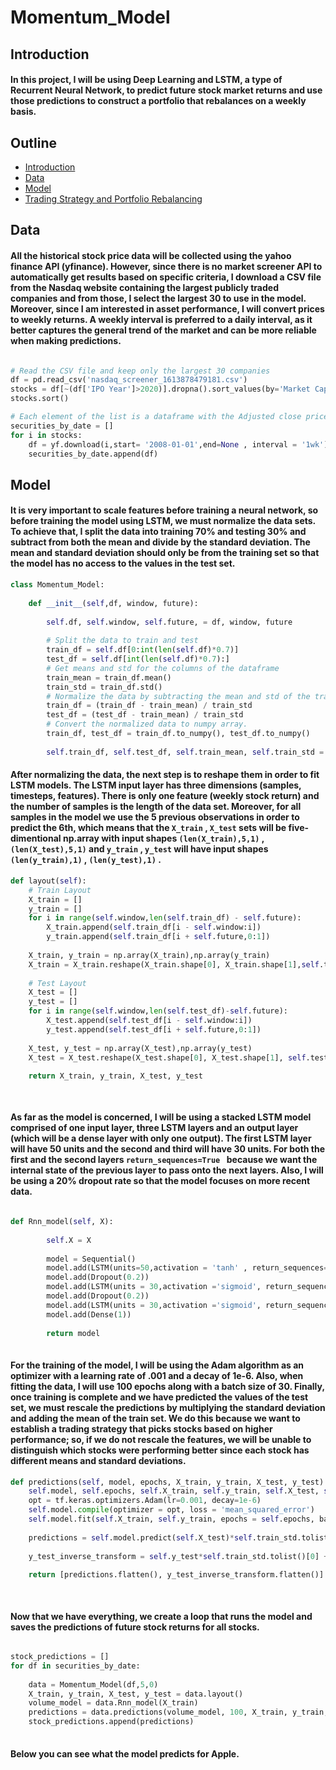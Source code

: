 # Momentum_Model

## Introduction
#### In this project, I will be using Deep Learning and LSTM, a type of Recurrent Neural Network, to predict future stock market returns and use those predictions to construct a portfolio that rebalances on a weekly basis.

## Outline
* [Introduction](##Introduction)  
* [Data](##Data)  
* [Model](##Model)  
* [Trading Strategy and Portfolio Rebalancing](##Trading_Strategy)

## Data
#### All the historical stock price data will be collected using the yahoo finance API (yfinance). However, since there is no market screener API to automatically get results based on  specific criteria, I download a CSV file from the Nasdaq website containing the largest publicly traded companies and from those, I select the largest 30 to use in the model. Moreover, since I am interested in asset performance, I will convert prices to weekly returns. A weekly interval is preferred to a daily interval, as it better captures the general trend of the market and can be more reliable when making predictions.

```python

# Read the CSV file and keep only the largest 30 companies
df = pd.read_csv('nasdaq_screener_1613878479181.csv')
stocks = df[~(df['IPO Year']>2020)].dropna().sort_values(by='Market Cap')['Symbol'].iloc[-30:].tolist()
stocks.sort()

# Each element of the list is a dataframe with the Adjusted close price of each ticker.
securities_by_date = []
for i in stocks:
    df = yf.download(i,start= '2008-01-01',end=None , interval = '1wk')[['Adj Close']].dropna().pct_change(periods = 5).dropna().rename(columns={'Adj Close':i})
    securities_by_date.append(df)

```

## Model



#### It is very important to scale features before training a neural network, so before training the model using LSTM, we must normalize the data sets. To achieve that, I split the data into training 70% and testing 30% and subtract from both the mean and divide by the standard deviation. The mean and standard deviation should only be from the training set so that the model has no access to the values in the test set. 

```python
class Momentum_Model:
    
    def __init__(self,df, window, future):
        
        self.df, self.window, self.future, = df, window, future
        
        # Split the data to train and test
        train_df = self.df[0:int(len(self.df)*0.7)]
        test_df = self.df[int(len(self.df)*0.7):]
        # Get means and std for the columns of the dataframe
        train_mean = train_df.mean()
        train_std = train_df.std()
        # Normalize the data by subtracting the mean and std of the train set
        train_df = (train_df - train_mean) / train_std
        test_df = (test_df - train_mean) / train_std
        # Convert the normalized data to numpy array.
        train_df, test_df = train_df.to_numpy(), test_df.to_numpy()
        
        self.train_df, self.test_df, self.train_mean, self.train_std = train_df, test_df, train_mean, train_std 

```
#### After normalizing the data, the next step is to reshape them in order to fit LSTM models. The LSTM input layer has three dimensions (samples, timesteps, features). There is only one feature (weekly stock return) and the number of samples is the length of the data set. Moreover, for all samples in the model we use the 5 previous observations in order to predict the 6th, which means that the ```X_train``` , ```X_test``` sets will be five-dimentional np.array with input shapes ```(len(X_train),5,1)``` , ```(len(X_test),5,1)```  and ```y_train``` , ```y_test```  will have input shapes ```(len(y_train),1)``` , ```(len(y_test),1)``` .

```python
def layout(self):
    # Train Layout
    X_train = []
    y_train = []
    for i in range(self.window,len(self.train_df) - self.future):
        X_train.append(self.train_df[i - self.window:i])  
        y_train.append(self.train_df[i + self.future,0:1])  
        
    X_train, y_train = np.array(X_train),np.array(y_train)
    X_train = X_train.reshape(X_train.shape[0], X_train.shape[1],self.train_df.shape[1])
        
    # Test Layout
    X_test = []
    y_test = []
    for i in range(self.window,len(self.test_df)-self.future):
        X_test.append(self.test_df[i - self.window:i])
        y_test.append(self.test_df[i + self.future,0:1])
            
    X_test, y_test = np.array(X_test),np.array(y_test)
    X_test = X_test.reshape(X_test.shape[0], X_test.shape[1], self.test_df.shape[1])
        
    return X_train, y_train, X_test, y_test
        
        
  ```

#### As far as the model is concerned, I will be using a stacked LSTM model comprised of one input layer, three LSTM layers and an output layer (which will be a dense layer with only one output). The first LSTM layer will have 50 units and the second and third will have 30 units. For both the first and the second layers ```return_sequences=True ``` because we want the internal state of the previous layer to pass onto the next layers. Also, I will be using a 20% dropout rate so that the model focuses on more recent data.

```python

def Rnn_model(self, X):
        
        self.X = X
        
        model = Sequential()
        model.add(LSTM(units=50,activation = 'tanh' , return_sequences=True, input_shape=(self.X.shape[1], self.X.shape[2])))
        model.add(Dropout(0.2))
        model.add(LSTM(units = 30,activation ='sigmoid', return_sequences = True))
        model.add(Dropout(0.2))
        model.add(LSTM(units = 30,activation ='sigmoid', return_sequences = False))
        model.add(Dense(1))
        
        return model
        
```

        
#### For the training of the model, I will be using the Adam algorithm as an optimizer with a learning rate of .001 and a decay of 1e-6. Also, when fitting the data, I will use 100 epochs along with a batch size of 30. Finally, once training is complete and we have predicted the values of the test set, we must rescale the predictions by multiplying the standard deviation and adding the mean of the train set. We do this because we want to establish a trading strategy that picks stocks based on higher performance; so, if we do not rescale the features, we will be unable to distinguish which stocks were performing better since each stock has different means and standard deviations.

```python
def predictions(self, model, epochs, X_train, y_train, X_test, y_test):
    self.model, self.epochs, self.X_train, self.y_train, self.X_test, self.y_test  = model, epochs, X_train, y_train, X_test, y_test
    opt = tf.keras.optimizers.Adam(lr=0.001, decay=1e-6)
    self.model.compile(optimizer = opt, loss = 'mean_squared_error')
    self.model.fit(self.X_train, self.y_train, epochs = self.epochs, batch_size = 30, verbose = 0)
        
    predictions = self.model.predict(self.X_test)*self.train_std.tolist()[0] + self.train_mean.tolist()[0]
        
    y_test_inverse_transform = self.y_test*self.train_std.tolist()[0] + self.train_mean.tolist()[0]
        
    return [predictions.flatten(), y_test_inverse_transform.flatten()]
    
    
```
#### Now that we have everything, we create a loop that runs the model and saves the predictions of future stock returns for all stocks.

```python

stock_predictions = []
for df in securities_by_date:  
    
    data = Momentum_Model(df,5,0)
    X_train, y_train, X_test, y_test = data.layout()
    volume_model = data.Rnn_model(X_train)
    predictions = data.predictions(volume_model, 100, X_train, y_train, X_test,y_test)
    stock_predictions.append(predictions)
    
```

#### Below you can see what the model predicts for Apple.
        
        
   






